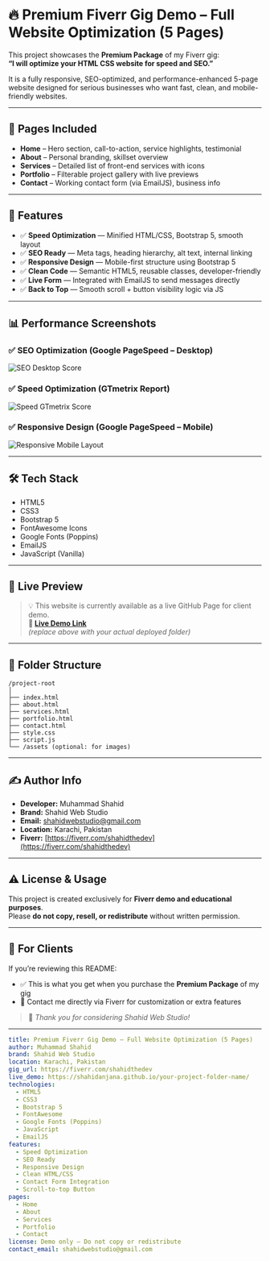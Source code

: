 # 🔥 Premium Fiverr Gig Demo – Full Website Optimization (5 Pages)

This project showcases the **Premium Package** of my Fiverr gig:  
**“I will optimize your HTML CSS website for speed and SEO.”**

It is a fully responsive, SEO-optimized, and performance-enhanced 5-page website designed for serious businesses who want fast, clean, and mobile-friendly websites.

---

## 📄 Pages Included

- **Home** – Hero section, call-to-action, service highlights, testimonial  
- **About** – Personal branding, skillset overview  
- **Services** – Detailed list of front-end services with icons  
- **Portfolio** – Filterable project gallery with live previews  
- **Contact** – Working contact form (via EmailJS), business info

---

## 🚀 Features

- ✅ **Speed Optimization** — Minified HTML/CSS, Bootstrap 5, smooth layout  
- ✅ **SEO Ready** — Meta tags, heading hierarchy, alt text, internal linking  
- ✅ **Responsive Design** — Mobile-first structure using Bootstrap 5  
- ✅ **Clean Code** — Semantic HTML5, reusable classes, developer-friendly  
- ✅ **Live Form** — Integrated with EmailJS to send messages directly  
- ✅ **Back to Top** — Smooth scroll + button visibility logic via JS

---

## 📊 Performance Screenshots

### ✅ SEO Optimization (Google PageSpeed – Desktop)
![SEO Desktop Score](images/seo-pagespeed-desktop.png)

### ✅ Speed Optimization (GTmetrix Report)
![Speed GTmetrix Score](images/speed-gtmetrix.png)

### ✅ Responsive Design (Google PageSpeed – Mobile)
![Responsive Mobile Layout](images/responsive-pagespeed-mobile.png)

---

## 🛠 Tech Stack

- HTML5  
- CSS3  
- Bootstrap 5  
- FontAwesome Icons  
- Google Fonts (Poppins)  
- EmailJS  
- JavaScript (Vanilla)

---

## 📸 Live Preview

> 💡 This website is currently available as a live GitHub Page for client demo.  
**🔗 [Live Demo Link](https://shahidanjana.github.io/your-project-folder-name/)**  
*(replace above with your actual deployed folder)*

---

## 📂 Folder Structure

```
/project-root
│
├── index.html
├── about.html
├── services.html
├── portfolio.html
├── contact.html
├── style.css
├── script.js
└── /assets (optional: for images)
```

---

## ✍️ Author Info

- **Developer:** Muhammad Shahid  
- **Brand:** Shahid Web Studio  
- **Email:** shahidwebstudio@gmail.com  
- **Location:** Karachi, Pakistan  
- **Fiverr:** [https://fiverr.com/shahidthedev](https://fiverr.com/shahidthedev)

---

## ⚠️ License & Usage

This project is created exclusively for **Fiverr demo and educational purposes**.  
Please **do not copy, resell, or redistribute** without written permission.

---

## 🧾 For Clients

If you’re reviewing this README:
- ✅ This is what you get when you purchase the **Premium Package** of my gig  
- 📩 Contact me directly via Fiverr for customization or extra features

> 📌 *Thank you for considering Shahid Web Studio!*

---

```yaml
title: Premium Fiverr Gig Demo – Full Website Optimization (5 Pages)
author: Muhammad Shahid
brand: Shahid Web Studio
location: Karachi, Pakistan
gig_url: https://fiverr.com/shahidthedev
live_demo: https://shahidanjana.github.io/your-project-folder-name/
technologies:
  - HTML5
  - CSS3
  - Bootstrap 5
  - FontAwesome
  - Google Fonts (Poppins)
  - JavaScript
  - EmailJS
features:
  - Speed Optimization
  - SEO Ready
  - Responsive Design
  - Clean HTML/CSS
  - Contact Form Integration
  - Scroll-to-top Button
pages:
  - Home
  - About
  - Services
  - Portfolio
  - Contact
license: Demo only – Do not copy or redistribute
contact_email: shahidwebstudio@gmail.com
```